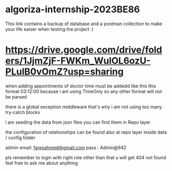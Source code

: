 # algoriza-internship-2023BE86

This link contains a backup of database and a postman collection to make your life eaiser when testing the project :)

# https://drive.google.com/drive/folders/1JjmZjF-FWKm_WulOL6ozU-PLulB0vOmZ?usp=sharing

when adding appointments of doctor time must be addedd like this this format 03:12:00 because i am using TimeOnly so any other format will not be parsed

there is a global exception middleware that's why i am not using too many try-catch blocks

i am seeding the data from json files you can find them in Repo layer

the configuration of relationships can be found also at repo layer inside data / config folder

admin
email: faresahmed@gmail.com
pass : Admin@942

pls remember to login with right role other than that u will get 404 not found 
feel free to ask me about anything
